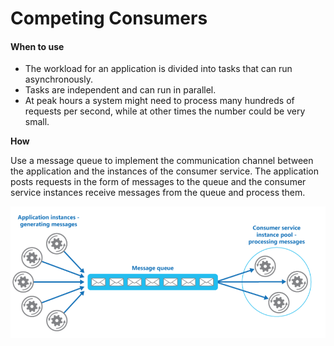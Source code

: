 # Competing Consumers

#### When to use

* The workload for an application is divided into tasks that can run asynchronously.
* Tasks are independent and can run in parallel.
* At peak hours a system might need to process many hundreds of requests per second, while at other times the number could be very small.

**How**

Use a message queue to implement the communication channel between the application and the instances of the consumer service. The application posts requests in the form of messages to the queue and the consumer service instances receive messages from the queue and process them. 

![picture 35](../../.gitbook/assets/0306ec4a17df58b97ff410004c5cf7c10eec6728a3e5ef0f106fa67fbdead804.png)  

